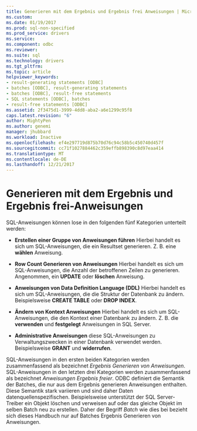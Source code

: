 ```yaml
---
title: Generieren mit dem Ergebnis und Ergebnis frei Anweisungen | Microsoft Docs
ms.custom: 
ms.date: 01/19/2017
ms.prod: sql-non-specified
ms.prod_service: drivers
ms.service: 
ms.component: odbc
ms.reviewer: 
ms.suite: sql
ms.technology: drivers
ms.tgt_pltfrm: 
ms.topic: article
helpviewer_keywords:
- result-generating statements [ODBC]
- batches [ODBC], result-generating statements
- batches [ODBC], result-free statements
- SQL statements [ODBC], batches
- result-free statements [ODBC]
ms.assetid: 2f3475d1-3999-4dd8-aba2-a6e1299c95f8
caps.latest.revision: "6"
author: MightyPen
ms.author: genemi
manager: jhubbard
ms.workload: Inactive
ms.openlocfilehash: ef4e297719d875b70d76c94c58b5c450740d457f
ms.sourcegitcommit: cc71f1027884462c359effb898390c8d97eaa414
ms.translationtype: MT
ms.contentlocale: de-DE
ms.lasthandoff: 12/21/2017
---
```

# <a name="result-generating-and-result-free-statements"></a>Generieren mit dem Ergebnis und Ergebnis frei-Anweisungen
SQL-Anweisungen können lose in den folgenden fünf Kategorien unterteilt werden:  
  
-   **Erstellen einer Gruppe von Anweisungen führen** Hierbei handelt es sich um SQL-Anweisungen, die ein Resultset generieren. Z. B. eine **wählen** Anweisung.  
  
-   **Row Count Generieren von Anweisungen** Hierbei handelt es sich um SQL-Anweisungen, die Anzahl der betroffenen Zeilen zu generieren. Angenommen, ein **UPDATE** oder **löschen** Anweisung.  
  
-   **Anweisungen von Data Definition Language (DDL)** Hierbei handelt es sich um SQL-Anweisungen, die die Struktur der Datenbank zu ändern. Beispielsweise **CREATE TABLE** oder **DROP INDEX**.  
  
-   **Ändern von Kontext Anweisungen** Hierbei handelt es sich um SQL-Anweisungen, die den Kontext einer Datenbank zu ändern. Z. B. die **verwenden** und **festgelegt** Anweisungen in SQL Server.  
  
-   **Administrative Anweisungen** diese SQL-Anweisungen zu Verwaltungszwecken in einer Datenbank verwendet werden. Beispielsweise **GRANT** und **widerrufen**.  
  
 SQL-Anweisungen in den ersten beiden Kategorien werden zusammenfassend als bezeichnet *Ergebnis Generieren von Anweisungen*. SQL-Anweisungen in den letzten drei Kategorien werden zusammenfassend als bezeichnet *Anweisungen Ergebnis freier*. ODBC definiert die Semantik der Batches, die nur aus dem Ergebnis generieren Anweisungen enthalten. Diese Semantik stark variieren und sind daher Daten datenquellenspezifischen. Beispielsweise unterstützt der SQL Server-Treiber ein Objekt löschen und verweisen auf oder das gleiche Objekt im selben Batch neu zu erstellen. Daher der Begriff *Batch* wie dies bei bezieht sich dieses Handbuch nur auf Batches Ergebnis Generieren von Anweisungen.
